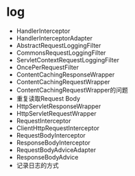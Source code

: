 # log

- HandlerInterceptor
- HandlerInterceptorAdapter
- AbstractRequestLoggingFilter
- CommonsRequestLoggingFilter
- ServletContextRequestLoggingFilter
- OncePerRequestFilter
- ContentCachingResponseWrapper
- ContentCachingRequestWrapper
- ContentCachingRequestWrapper的问题
- 重复读取Request Body
- HttpServletResponseWrapper
- HttpServletRequestWrapper
- RequestInterceptor
- ClientHttpRequestInterceptor
- RequestBodyInterceptor
- ResponseBodyInterceptor
- RequestBodyAdviceAdapter
- ResponseBodyAdvice
- 记录日志的方式
